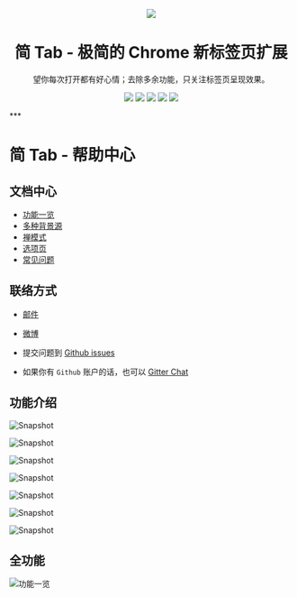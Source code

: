 <p align="center"><img src="http://st.ksria.cn/logo@192.png" /></p>
<h1 align="center">简 Tab - 极简的 Chrome 新标签页扩展</h1>
<p align="center">望你每次打开都有好心情；去除多余功能，只关注标签页呈现效果。</p>
<p align="center">
   <a href="https://github.com/kenshin/simptab/releases"><img src="https://img.shields.io/badge/lastest_version-1.5.3-blue.svg"></a>
   <a target="_blank" href="http://ksria.com/simptab"><img src="https://img.shields.io/badge/website-_simptab.ksria.com-1DBA90.svg"></a>
   <a target="_blank" href="https://chrome.google.com/webstore/detail/simptab-new-tab/kbgmbmkhepchmmcnbdbclpkpegbgikjc"><img src="https://img.shields.io/badge/download-_chrome_webstore-brightgreen.svg"></a>
   <a href="http://ksria.com/simptab/crx/1.5.3/simptab.crx"><img src="https://img.shields.io/badge/download-_crx-brightgreen.svg"></a>
   <a href="https://gitter.im/Kenshin/simptab?utm_source=badge&utm_medium=badge&utm_campaign=pr-badge"><img src="https://badges.gitter.im/Kenshin/simptab.svg"></a>
</p>
***

简 Tab - 帮助中心
=======


文档中心
---

- [功能一览](功能一览)
- [多种背景源](多种背景源)
- [禅模式](禅模式)
- [选项页](选项页)
- [常见问题](常见问题)

联络方式
---
- [邮件](kenshin@ksria.com)

- [微博](http://weibo.com/23784148)

- 提交问题到 [Github issues](https://github.com/Kenshin/simptab/issues/new)
- 如果你有 `Github` 账户的话，也可以 [Gitter Chat](https://gitter.im/kenshin/simptab?utm_source=badge&utm_medium=badge&utm_campaign=pr-badge)


功能介绍
---
![Snapshot](http://st.ksria.cn/start@webstore.png)

![Snapshot](http://st.ksria.cn/subscribe@webstore.png)

![Snapshot](http://st.ksria.cn/mask@webstore.png?20181011)

![Snapshot](http://st.ksria.cn/bookmarks@webstore.png)

![Snapshot](http://st.ksria.cn/zenmode@webstore.png)

![Snapshot](http://st.ksria.cn/quickbar@webstore.png)

![Snapshot](http://st.ksria.cn/options@webstore.png)

全功能
---

![功能一览](http://st.ksria.cn/feature%201.5.2.png)
